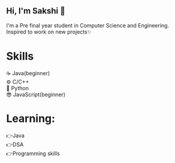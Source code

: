 <h2>Hi, I'm Sakshi 👋 </h2>
I'm a Pre final year student in Computer Science and Engineering.<br>
Inspired to work on new projects✨

<h1>Skills</h1>
☕ Java(beginner)<br>
⚙️ C/C++<br>
🐍 Python<br>
😎 JavaScript(beginner)<br>

<h1>Learning:</h1>
👉Java<br>
👉DSA <br>
👉Programming skills


